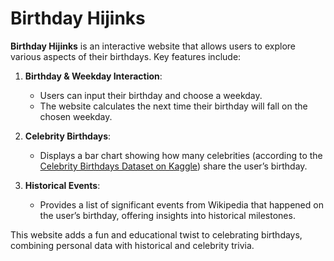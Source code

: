 # Birthday Hijinks

**Birthday Hijinks** is an interactive website that allows users to explore various aspects of their birthdays. Key features include:

1. **Birthday & Weekday Interaction**: 
   - Users can input their birthday and choose a weekday.
   - The website calculates the next time their birthday will fall on the chosen weekday.

2. **Celebrity Birthdays**:
   - Displays a bar chart showing how many celebrities (according to the [Celebrity Birthdays Dataset on Kaggle](https://www.kaggle.com/datasets/dharun4772/celebrity-birthdays-full-calendar-year)) share the user’s birthday.

3. **Historical Events**:
   - Provides a list of significant events from Wikipedia that happened on the user’s birthday, offering insights into historical milestones.

This website adds a fun and educational twist to celebrating birthdays, combining personal data with historical and celebrity trivia.

